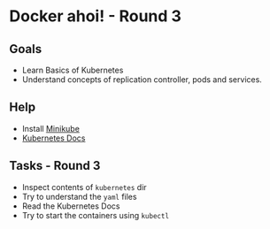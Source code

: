 # Docker ahoi! - Round 3

## Goals

* Learn Basics of Kubernetes
* Understand concepts of replication controller, pods and services.

## Help

* Install [Minikube](https://kubernetes.io/docs/getting-started-guides/minikube/#installation)
* [Kubernetes Docs](https://kubernetes.io/docs/)

## Tasks - Round 3

* Inspect contents of `kubernetes` dir
* Try to understand the `yaml` files
* Read the Kubernetes Docs
* Try to start the containers using `kubectl`
